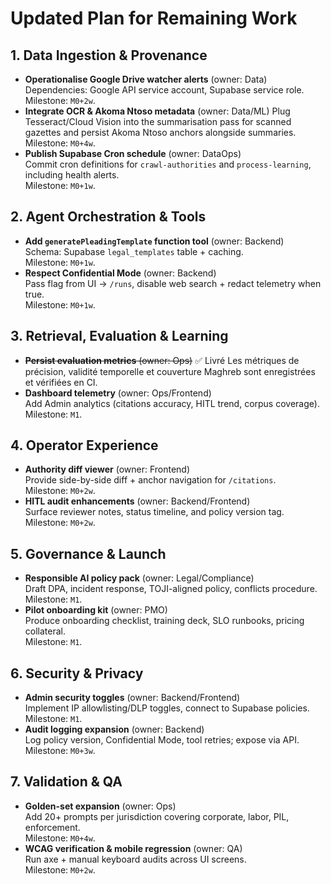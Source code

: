 # Updated Plan for Remaining Work

## 1. Data Ingestion & Provenance
- **Operationalise Google Drive watcher alerts** (owner: Data)
  Dependencies: Google API service account, Supabase service role.  
  Milestone: `M0+2w`.
- **Integrate OCR & Akoma Ntoso metadata** (owner: Data/ML)
  Plug Tesseract/Cloud Vision into the summarisation pass for scanned gazettes and persist Akoma Ntoso anchors alongside summaries.
  Milestone: `M0+4w`.
- **Publish Supabase Cron schedule** (owner: DataOps)  
  Commit cron definitions for `crawl-authorities` and `process-learning`, including health alerts.  
  Milestone: `M0+1w`.

## 2. Agent Orchestration & Tools
- **Add `generatePleadingTemplate` function tool** (owner: Backend)  
  Schema: Supabase `legal_templates` table + caching.  
  Milestone: `M0+1w`.
- **Respect Confidential Mode** (owner: Backend)  
  Pass flag from UI → `/runs`, disable web search + redact telemetry when true.  
  Milestone: `M0+1w`.

## 3. Retrieval, Evaluation & Learning
- ~~**Persist evaluation metrics** (owner: Ops)~~ ✅ Livré
  Les métriques de précision, validité temporelle et couverture Maghreb sont enregistrées et vérifiées en CI.
- **Dashboard telemetry** (owner: Ops/Frontend)  
  Add Admin analytics (citations accuracy, HITL trend, corpus coverage).  
  Milestone: `M1`.

## 4. Operator Experience
- **Authority diff viewer** (owner: Frontend)  
  Provide side-by-side diff + anchor navigation for `/citations`.  
  Milestone: `M0+2w`.
- **HITL audit enhancements** (owner: Backend/Frontend)  
  Surface reviewer notes, status timeline, and policy version tag.  
  Milestone: `M0+2w`.

## 5. Governance & Launch
- **Responsible AI policy pack** (owner: Legal/Compliance)  
  Draft DPA, incident response, TOJI-aligned policy, conflicts procedure.  
  Milestone: `M1`.
- **Pilot onboarding kit** (owner: PMO)  
  Produce onboarding checklist, training deck, SLO runbooks, pricing collateral.  
  Milestone: `M1`.

## 6. Security & Privacy
- **Admin security toggles** (owner: Backend/Frontend)  
  Implement IP allowlisting/DLP toggles, connect to Supabase policies.  
  Milestone: `M1`.
- **Audit logging expansion** (owner: Backend)  
  Log policy version, Confidential Mode, tool retries; expose via API.  
  Milestone: `M0+3w`.

## 7. Validation & QA
- **Golden-set expansion** (owner: Ops)  
  Add 20+ prompts per jurisdiction covering corporate, labor, PIL, enforcement.  
  Milestone: `M0+4w`.
- **WCAG verification & mobile regression** (owner: QA)  
  Run axe + manual keyboard audits across UI screens.  
  Milestone: `M0+2w`.

